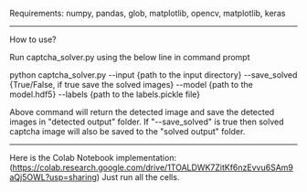Requirements:
numpy, pandas, glob, matplotlib, opencv, matplotlib, keras

---------------------------------------------------------------------
How to use?

Run captcha_solver.py using the below line in command prompt

python captcha_solver.py --input {path to the input directory} --save_solved {True/False, if true save the solved images} --model {path to the model.hdf5} --labels {path to the labels.pickle file}

Above command will return the detected image and save the detected images in "detected output" folder. If "--save_solved" is true then solved captcha image will also be saved to the "solved output" folder. 

----------------------------------------------------------------------
Here is the Colab Notebook implementation: (https://colab.research.google.com/drive/1TOALDWK7ZitKf6nzEvvu6SAm9aQj5OWL?usp=sharing)
Just run all the cells.
